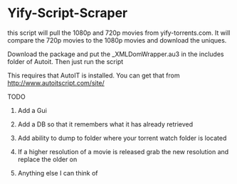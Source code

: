 Yify-Script-Scraper
===================

this script will pull the 1080p and 720p movies from yify-torrents.com. It will compare the 720p movies to the 1080p movies and download the uniques.


Download the package and put the _XMLDomWrapper.au3 in the includes folder of Autoit. Then just run the script

This requires that AutoIT is installed. You can get that from http://www.autoitscript.com/site/




TODO

1) Add a Gui

2) Add a DB so that it remembers what it has already retrieved

3) Add ability to dump to folder where your torrent watch folder is located

4) If a higher resolution of a movie is released grab the new resolution and replace the older on

5) Anything else I can think of

